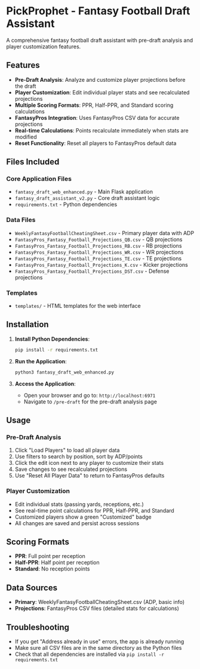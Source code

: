 # PickProphet - Fantasy Football Draft Assistant

A comprehensive fantasy football draft assistant with pre-draft analysis and player customization features.

## Features

- **Pre-Draft Analysis**: Analyze and customize player projections before the draft
- **Player Customization**: Edit individual player stats and see recalculated projections
- **Multiple Scoring Formats**: PPR, Half-PPR, and Standard scoring calculations
- **FantasyPros Integration**: Uses FantasyPros CSV data for accurate projections
- **Real-time Calculations**: Points recalculate immediately when stats are modified
- **Reset Functionality**: Reset all players to FantasyPros default data

## Files Included

### Core Application Files
- `fantasy_draft_web_enhanced.py` - Main Flask application
- `fantasy_draft_assistant_v2.py` - Core draft assistant logic
- `requirements.txt` - Python dependencies

### Data Files
- `WeeklyFantasyFootballCheatingSheet.csv` - Primary player data with ADP
- `FantasyPros_Fantasy_Football_Projections_QB.csv` - QB projections
- `FantasyPros_Fantasy_Football_Projections_RB.csv` - RB projections
- `FantasyPros_Fantasy_Football_Projections_WR.csv` - WR projections
- `FantasyPros_Fantasy_Football_Projections_TE.csv` - TE projections
- `FantasyPros_Fantasy_Football_Projections_K.csv` - Kicker projections
- `FantasyPros_Fantasy_Football_Projections_DST.csv` - Defense projections

### Templates
- `templates/` - HTML templates for the web interface

## Installation

1. **Install Python Dependencies**:
   ```bash
   pip install -r requirements.txt
   ```

2. **Run the Application**:
   ```bash
   python3 fantasy_draft_web_enhanced.py
   ```

3. **Access the Application**:
   - Open your browser and go to: `http://localhost:6971`
   - Navigate to `/pre-draft` for the pre-draft analysis page

## Usage

### Pre-Draft Analysis
1. Click "Load Players" to load all player data
2. Use filters to search by position, sort by ADP/points
3. Click the edit icon next to any player to customize their stats
4. Save changes to see recalculated projections
5. Use "Reset All Player Data" to return to FantasyPros defaults

### Player Customization
- Edit individual stats (passing yards, receptions, etc.)
- See real-time point calculations for PPR, Half-PPR, and Standard
- Customized players show a green "Customized" badge
- All changes are saved and persist across sessions

## Scoring Formats

- **PPR**: Full point per reception
- **Half-PPR**: Half point per reception  
- **Standard**: No reception points

## Data Sources

- **Primary**: WeeklyFantasyFootballCheatingSheet.csv (ADP, basic info)
- **Projections**: FantasyPros CSV files (detailed stats for calculations)

## Troubleshooting

- If you get "Address already in use" errors, the app is already running
- Make sure all CSV files are in the same directory as the Python files
- Check that all dependencies are installed via `pip install -r requirements.txt` 